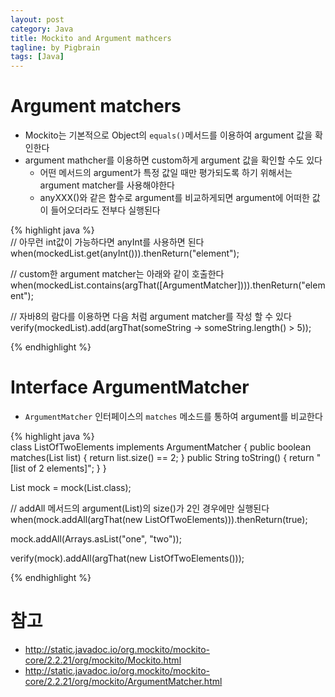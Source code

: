 ```yaml
---
layout: post
category: Java
title: Mockito and Argument mathcers
tagline: by Pigbrain
tags: [Java]
---
```


<!--more-->


# Argument matchers  
  
* Mockito는 기본적으로 Object의 `equals()`메서드를 이용하여 argument 값을 확인한다  
* argument mathcher를 이용하면 custom하게 argument 값을 확인할 수도 있다  
	* 어떤 메서드의 argument가 특정 값일 때만 평가되도록 하기 위해서는 argument matcher를 사용해야한다  
	* anyXXX()와 같은 함수로 argument를 비교하게되면 argument에 어떠한 값이 들어오더라도 전부다 실행된다  
  
  
{% highlight java %}  
// 아무런 int값이 가능하다면 anyInt를 사용하면 된다
when(mockedList.get(anyInt())).thenReturn("element");
  
// custom한 argument matcher는 아래와 같이 호출한다  
when(mockedList.contains(argThat([ArgumentMatcher<T>]))).thenReturn("element");
  
// 자바8의 람다를 이용하면 다음 처럼 argument matcher를 작성 할 수 있다  
verify(mockedList).add(argThat(someString -> someString.length() > 5));

{% endhighlight %}  
  
# Interface ArgumentMatcher<T>  
  
* `ArgumentMatcher` 인터페이스의 `matches` 메소드를 통하여 argument를 비교한다  

  
{% highlight java %}  
class ListOfTwoElements implements ArgumentMatcher<List> {
	public boolean matches(List list) {
		return list.size() == 2;
	}
	public String toString() {
		return "[list of 2 elements]";
	}
}  
  
List mock = mock(List.class);  
  
// addAll 메서드의 argument(List)의 size()가 2인 경우에만 실행된다  
when(mock.addAll(argThat(new ListOfTwoElements))).thenReturn(true);  
  
mock.addAll(Arrays.asList("one", "two"));  
  
verify(mock).addAll(argThat(new ListOfTwoElements()));  

{% endhighlight %}  
  
# 참고   
* http://static.javadoc.io/org.mockito/mockito-core/2.2.21/org/mockito/Mockito.html  
* http://static.javadoc.io/org.mockito/mockito-core/2.2.21/org/mockito/ArgumentMatcher.html  